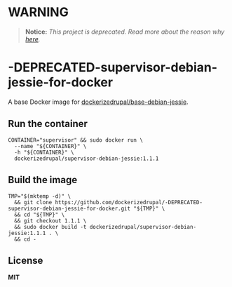 # WARNING

> **Notice:** *This project is deprecated. Read more about the reason why [here](https://github.com/dockerizedrupal/base-debian-jessie-for-docker/issues/3).*

# -DEPRECATED-supervisor-debian-jessie-for-docker

A base Docker image for [dockerizedrupal/base-debian-jessie](https://github.com/dockerizedrupal/docker-base-debian-jessie).

## Run the container

    CONTAINER="supervisor" && sudo docker run \
      --name "${CONTAINER}" \
      -h "${CONTAINER}" \
      dockerizedrupal/supervisor-debian-jessie:1.1.1

## Build the image

    TMP="$(mktemp -d)" \
      && git clone https://github.com/dockerizedrupal/-DEPRECATED-supervisor-debian-jessie-for-docker.git "${TMP}" \
      && cd "${TMP}" \
      && git checkout 1.1.1 \
      && sudo docker build -t dockerizedrupal/supervisor-debian-jessie:1.1.1 . \
      && cd -

## License

**MIT**

